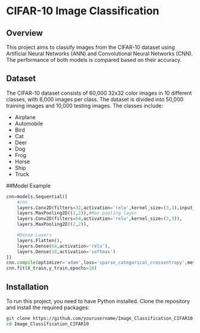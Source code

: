 # CIFAR-10 Image Classification

## Overview
This project aims to classify images from the CIFAR-10 dataset using Artificial Neural Networks (ANN) and Convolutional Neural Networks (CNN). The performance of both models is compared based on their accuracy.

## Dataset
The CIFAR-10 dataset consists of 60,000 32x32 color images in 10 different classes, with 6,000 images per class. The dataset is divided into 50,000 training images and 10,000 testing images. The classes include:
- Airplane
- Automobile
- Bird
- Cat
- Deer
- Dog
- Frog
- Horse
- Ship
- Truck

##Model Example

```python
cnn=models.Sequential([
    #cnn
    layers.Conv2D(filters=32,activation='relu',kernel_size=(3,3),input_shape=(32,32,3)),
    layers.MaxPooling2D((2,2)),#Max pooling layer
    layers.Conv2D(filters=64,activation='relu',kernel_size=(3,3)),
    layers.MaxPooling2D((2,2)),

    #Dense Layers
    layers.Flatten(),
    layers.Dense(64,activation='relu'),
    layers.Dense(10,activation='softmax')
])
cnn.compile(optimizer='adam',loss='sparse_categorical_crossentropy',metrics=['accuracy'])
cnn.fit(X_train,y_train,epochs=10)
```


## Installation
To run this project, you need to have Python installed. Clone the repository and install the required packages:

```bash
git clone https://github.com/yourusername/Image_Classification_CIFAR10.git
cd Image_Classification_CIFAR10

